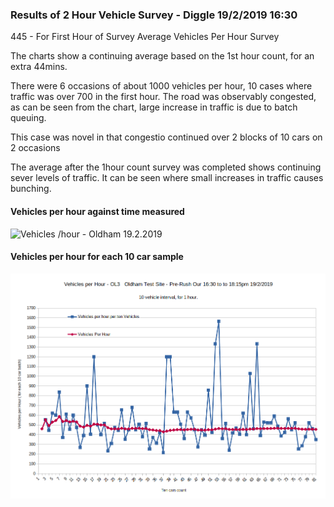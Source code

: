 ### Results of 2 Hour Vehicle Survey - Diggle 19/2/2019 16:30  

445    - For First Hour of Survey Average Vehicles Per Hour Survey  

The charts show a continuing average based on the 1st hour count, for an extra 44mins.


There were 6 occasions of about 1000 vehicles per hour, 10 cases where traffic was over 700 in the first hour. The road was observably congested, as can be seen from the chart, large increase in traffic is due to batch queuing.

This case was novel in that congestio continued over 2 blocks of 10 cars on 2 occasions

The average after the 1hour count survey was completed shows continuing sever levels of traffic. It can be seen where small increases in traffic causes bunching.


#### Vehicles per hour against time measured  


![Vehicles /hour - Oldham 19.2.2019](https://raw.githubusercontent.com/wrapperband/OpenTrafficSurvey/master/CaseStudies/2019-02-19%20-%20Oldham%20Test%20Site2HrSurvey/Images/2019-2-19-vph-01.pngg)


#### Vehicles per hour for each 10 car sample  

![Vehicles /hour - Oldham 18.2.2019](https://raw.githubusercontent.com/wrapperband/OpenTrafficSurvey/master/CaseStudies/2019-02-19%20-%20Oldham%20Test%20Site2HrSurvey/Images/2019-2-19-vph-02.png)




